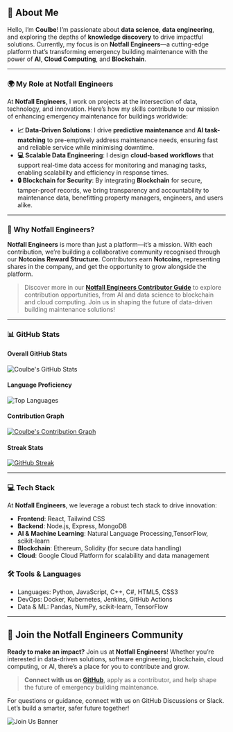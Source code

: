 ## 💫 About Me

Hello, I’m **Coulbe**! I’m passionate about **data science**, **data engineering**, and exploring the depths of **knowledge discovery** to drive impactful solutions. Currently, my focus is on **Notfall Engineers**—a cutting-edge platform that’s transforming emergency building maintenance with the power of **AI**, **Cloud Computing**, and **Blockchain**.

---

### 🌍 My Role at Notfall Engineers

At **Notfall Engineers**, I work on projects at the intersection of data, technology, and innovation. Here’s how my skills contribute to our mission of enhancing emergency maintenance for buildings worldwide:

- **📈 Data-Driven Solutions**: I drive **predictive maintenance** and **AI task-matching** to pre-emptively address maintenance needs, ensuring fast and reliable service while minimising downtime.
- **💻 Scalable Data Engineering**: I design **cloud-based workflows** that support real-time data access for monitoring and managing tasks, enabling scalability and efficiency in response times.
- **🔒 Blockchain for Security**: By integrating **Blockchain** for secure, tamper-proof records, we bring transparency and accountability to maintenance data, benefitting property managers, engineers, and users alike.

---

### 🚀 Why Notfall Engineers?

**Notfall Engineers** is more than just a platform—it’s a mission. With each contribution, we’re building a collaborative community recognised through our **Notcoins Reward Structure**. Contributors earn **Notcoins**, representing shares in the company, and get the opportunity to grow alongside the platform.

> Discover more in our **[Notfall Engineers Contributor Guide](https://github.com/Coulbe/notfallengineers/blob/main/contributions/contribution-guidelines.md)** to explore contribution opportunities, from AI and data science to blockchain and cloud computing. Join us in shaping the future of data-driven building maintenance solutions!

---

### 📊 GitHub Stats

#### Overall GitHub Stats
![Coulbe's GitHub Stats](https://github-readme-stats.vercel.app/api?username=Coulbe&show_icons=true&theme=radical)

#### Language Proficiency
![Top Languages](https://github-readme-stats.vercel.app/api/top-langs/?username=Coulbe&layout=compact&theme=radical)

#### Contribution Graph
[![Coulbe's Contribution Graph](https://activity-graph.herokuapp.com/graph?username=Coulbe&theme=react-dark&hide_border=true&color=58a6ff&line=58a6ff&point=9be9ff)](https://github.com/Coulbe)

#### Streak Stats
[![GitHub Streak](https://github-readme-streak-stats.herokuapp.com?user=Coulbe&theme=radical)](https://git.io/streak-stats)

---

### 💻 Tech Stack

At **Notfall Engineers**, we leverage a robust tech stack to drive innovation:

- **Frontend**: React, Tailwind CSS
- **Backend**: Node.js, Express, MongoDB
- **AI & Machine Learning**: Natural Language Processing,TensorFlow, scikit-learn
- **Blockchain**: Ethereum, Solidity (for secure data handling)
- **Cloud**: Google Cloud Platform for scalability and data management

### 🛠️ Tools & Languages
- Languages: Python, JavaScript, C++, C#, HTML5, CSS3
- DevOps: Docker, Kubernetes, Jenkins, GitHub Actions
- Data & ML: Pandas, NumPy, scikit-learn, TensorFlow

---

## 🎉 Join the Notfall Engineers Community

**Ready to make an impact?** Join us at **Notfall Engineers**! Whether you’re interested in data-driven solutions, software engineering, blockchain, cloud computing, or AI, there’s a place for you to contribute and grow.

> **Connect with us on [GitHub](https://github.com/Coulbe/notfallengineers)**, apply as a contributor, and help shape the future of emergency building maintenance.

For questions or guidance, connect with us on GitHub Discussions or Slack. Let’s build a smarter, safer future together!

![Join Us Banner](assets/join_us_banner.png)

